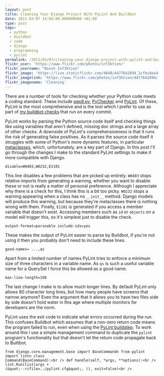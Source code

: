 ```yaml
---
layout: post
title: Cleaning Your Django Project With PyLint And Buildbot
date: 2011-03-07 14:04:09.000000000 +01:00
type: post
tags:
  - python
  - buildbot
  - code
  - django
  - programming
  - pylint
permalink: /2011/03/07/cleaning-your-django-project-with-pylint-and-buildbot/
flickr_user: 'https://www.flickr.com/photos/inf3ktion/'
flickr_username: "Roosh Inf3ktion"
flickr_image: 'https://live.staticflickr.com/4048/4477642894_2cfbc8ea4f_w.jpg'
flickr_imagelink: 'https://www.flickr.com/photos/inf3ktion/4477642894/'
flickr_imagename: 'Cleaning'
---
```

There are a number of tools for checking whether your Python code meets a coding standard. These include <a
href="http://pypi.python.org/pypi/pep8">pep8.py</a>, [PyChecker](http://pychecker.sourceforge.net/)
and [PyLint](http://www.logilab.org/857). Of these, PyLint is the most comprehensive and is the
tool which I prefer to use as part of <a
href="http://andrewwilkinson.wordpress.com/2010/06/30/continuous-integration-testing/">my buildbot checks</a>
that run on every commit.

PyLint works by parsing the Python source code itself and checking things like using variables that aren't
defined, missing doc strings and a large array of other checks. A downside of PyLint's comprehensiveness is
that it runs the risk of generating false positives. As it parses the source code itself it struggles with
some of Python's more dynamic features, in particular <a
href="http://www.voidspace.org.uk/python/articles/metaclasses.shtml">metaclasses</a>, which, unfortunately,
are a key part of Django. In this post I'll go through the changes I make to the standard PyLint settings to
make it more compatible with Django.

    disable=W0403,W0232,E1101

This line disables a few problems that are picked up entirely. `W0403` stops relative imports from
generating a warning, whether you want to disable these or not is really a matter of personal preference.
Although I appreciate why there is a check for this, I think this is a bit too picky. `W0232` stops a
warning appearing when a class has no `__init__` method. Django models will produce this warning, but
because they're metaclasses there is nothing wrong with them. Finally, `E1101` is generated if you
access a member variable that doesn't exist. Accessing members such as `id` or `objects` on a
model will trigger this, so it's simplest just to disable the check.

    output-format=parseable include-ids=yes

These makes the output of PyLint easier to parse by Buildbot, if you're not using it then you probably don't
need to include these lines.

    good-names= ...,qs

Apart from a limited number of names PyLint tries to enforce a minimum size of three characters in a variable
name. As `qs` is such a useful variable name for a QuerySet I force this be allowed as a good name.

    max-line-length=160

The last change I make is to allow much longer lines. By default PyLint only allows 80 character long lines,
but how many people have screens that narrow anymore? Even the argument that it allows you to have two files
side by side doesn't hold water in this age where multiple monitors for developers are the norm.

PyLint uses the exit code to indicate what errors occurred during the run. This confuses Buildbot which
assumes that a non-zero return code means the program failed to run, even when using the <a
href="http://buildbot.net/buildbot/docs/0.8.0/PyLint.html">PyLint buildstep</a>. To work around this I use a
simple management command to duplicate the `pylint` program's functionality but that doesn't let the
return code propagate back to Builtbot.

    from django.core.management.base import BaseCommandn from pylint import lintn class
    Command(BaseCommand):<br /> def handle(self, *args, **options):<br /> lint.Run(list(args +
    (&quot;--rcfile=../pylint.cfg&quot;, )), exit=False)<br />
